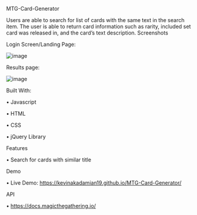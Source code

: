 MTG-Card-Generator

Users are able to search for list of cards with the same text in the search item.  The user is able to return card information such as rarity, included set card was released in, and the card’s text description.
Screenshots

Login Screen/Landing Page:

 ![image](https://user-images.githubusercontent.com/18197040/61089991-d6574480-a3f1-11e9-9325-fc316ac4b336.png)
 
Results page:

![image](https://user-images.githubusercontent.com/18197040/61090002-db1bf880-a3f1-11e9-8736-8c78304d8dd0.png)

 
Built With:

•	Javascript

•	HTML

•	CSS

•	jQuery Library

Features

•	Search for cards with similar title

Demo

•	Live Demo: https://kevinakadamian19.github.io/MTG-Card-Generator/

API

•	https://docs.magicthegathering.io/
